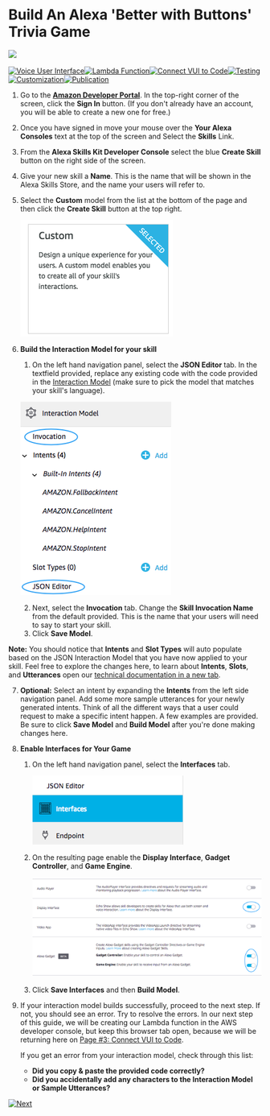 #  Build An Alexa 'Better with Buttons' Trivia Game
<img src="https://m.media-amazon.com/images/G/01/mobile-apps/dex/alexa/alexa-skills-kit/tutorials/quiz-game/header._TTH_.png" />

[![Voice User Interface](https://m.media-amazon.com/images/G/01/mobile-apps/dex/alexa/alexa-skills-kit/tutorials/navigation/1-on._TTH_.png)](./1-voice-user-interface.md)[![Lambda Function](https://m.media-amazon.com/images/G/01/mobile-apps/dex/alexa/alexa-skills-kit/tutorials/navigation/2-off._TTH_.png)](./2-lambda-function.md)[![Connect VUI to Code](https://m.media-amazon.com/images/G/01/mobile-apps/dex/alexa/alexa-skills-kit/tutorials/navigation/3-off._TTH_.png)](./3-connect-vui-to-code.md)[![Testing](https://m.media-amazon.com/images/G/01/mobile-apps/dex/alexa/alexa-skills-kit/tutorials/navigation/4-off._TTH_.png)](./4-testing.md)[![Customization](https://m.media-amazon.com/images/G/01/mobile-apps/dex/alexa/alexa-skills-kit/tutorials/navigation/5-off._TTH_.png)](./5-customization.md)[![Publication](https://m.media-amazon.com/images/G/01/mobile-apps/dex/alexa/alexa-skills-kit/tutorials/navigation/6-off._TTH_.png)](./6-publication.md)

1.  Go to the **[Amazon Developer Portal](https://developer.amazon.com/alexa)**.  In the top-right corner of the screen, click the **Sign In** button.
(If you don't already have an account, you will be able to create a new one for free.)

2.  Once you have signed in move your mouse over the **Your Alexa Consoles** text at the top of the screen and Select the **Skills** Link.

3.  From the **Alexa Skills Kit Developer Console** select the blue **Create Skill** button on the right side of the screen.

4. Give your new skill a **Name**. This is the name that will be shown in the Alexa Skills Store, and the name your users will refer to.

5. Select the **Custom** model from the list at the bottom of the page and then click the **Create Skill** button at the top right.

   ![JSON Editor](./images/custom.png)

6. **Build the Interaction Model for your skill**
	1. On the left hand navigation panel, select the **JSON Editor** tab. In the textfield provided, replace any existing code with the code provided in the [Interaction Model](../models) (make sure to pick the model that matches your skill's language).

      ![JSON Editor](./images/json.png)

	2. Next, select the **Invocation** tab. Change the **Skill Invocation Name** from the default provided. This is the name that your users will need to say to start your skill.
	3. Click **Save Model**.

  **Note:** You should notice that **Intents** and **Slot Types** will auto populate based on the JSON Interaction Model that you have now applied to your skill. Feel free to explore the changes here, to learn about **Intents**, **Slots**, and **Utterances** open our [technical documentation in a new tab](https://developer.amazon.com/docs/custom-skills/create-intents-utterances-and-slots.html).

7. **Optional:** Select an intent by expanding the **Intents** from the left side navigation panel. Add some more sample utterances for your newly generated intents. Think of all the different ways that a user could request to make a specific intent happen. A few examples are provided. Be sure to click **Save Model** and **Build Model** after you're done making changes here.

8. **Enable Interfaces for Your Game**
    1. On the left hand navigation panel, select the **Interfaces** tab.

        ![Interfaces](./images/interfaces.png)

	2. On the resulting page enable the **Display Interface**, **Gadget Controller**, and **Game Engine**.

        ![Gadget Interfaces](./images/gadget-interfaces.png)

	3. Click **Save Interfaces** and then **Build Model**.

9. If your interaction model builds successfully, proceed to the next step. If not, you should see an error. Try to resolve the errors. In our next step of this guide, we will be creating our Lambda function in the AWS developer console, but keep this browser tab open, because we will be returning here on [Page #3: Connect VUI to Code](./3-connect-vui-to-code.md).


     If you get an error from your interaction model, check through this list:

     *  **Did you copy & paste the provided code correctly?**
     *  **Did you accidentally add any characters to the Interaction Model or Sample Utterances?**

[![Next](https://m.media-amazon.com/images/G/01/mobile-apps/dex/alexa/alexa-skills-kit/tutorials/general/buttons/button_next_lambda_function._TTH_.png)](./2-lambda-function.md)

